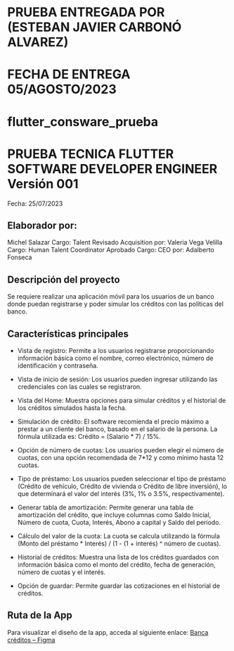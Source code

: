 # PRUEBA ENTREGADA POR (ESTEBAN JAVIER CARBONÓ ALVAREZ)
# FECHA DE ENTREGA 05/AGOSTO/2023

# flutter_consware_prueba 
# PRUEBA TECNICA FLUTTER SOFTWARE DEVELOPER ENGINEER Versión 001

Fecha: 25/07/2023

## Elaborador por:
Michel Salazar
Cargo: Talent Revisado Acquisition por: Valeria Vega Velilla
Cargo: Human Talent Coordinator
Aprobado Cargo: CEO por: Adalberto Fonseca

## Descripción del proyecto

Se requiere realizar una aplicación móvil para los usuarios de un banco donde puedan registrarse y poder simular los créditos con las políticas del banco.

## Características principales

- Vista de registro: Permite a los usuarios registrarse proporcionando información básica como el nombre, correo electrónico, número de identificación y contraseña.

- Vista de inicio de sesión: Los usuarios pueden ingresar utilizando las credenciales con las cuales se registraron.

- Vista del Home: Muestra opciones para simular créditos y el historial de los créditos simulados hasta la fecha.

- Simulación de crédito: El software recomienda el precio máximo a prestar a un cliente del banco, basado en el salario de la persona. La fórmula utilizada es: Crédito = (Salario * 7) / 15%.

- Opción de número de cuotas: Los usuarios pueden elegir el número de cuotas, con una opción recomendada de 7*12 y como mínimo hasta 12 cuotas.

- Tipo de préstamo: Los usuarios pueden seleccionar el tipo de préstamo (Crédito de vehículo, Crédito de vivienda o Crédito de libre inversión), lo que determinará el valor del interés (3%, 1% o 3.5%, respectivamente).

- Generar tabla de amortización: Permite generar una tabla de amortización del crédito, que incluye columnas como Saldo Inicial, Número de cuota, Cuota, Interés, Abono a capital y Saldo del periodo.

- Cálculo del valor de la cuota: La cuota se calcula utilizando la fórmula (Monto del préstamo * Interés) / (1 - (1 + interés) ^ número de cuotas).

- Historial de créditos: Muestra una lista de los créditos guardados con información básica como el monto del crédito, fecha de generación, número de cuotas y el interés.

- Opción de guardar: Permite guardar las cotizaciones en el historial de créditos.

## Ruta de la App

Para visualizar el diseño de la app, acceda al siguiente enlace: [Banca créditos – Figma](https://www.figma.com/file/4igCjMuvTAzjjwbxsuqbrH/Banca-créditos?type=design&node-id=36-3002&mode=design&t=qIpOz9x0cC9pj6gQ-0)
